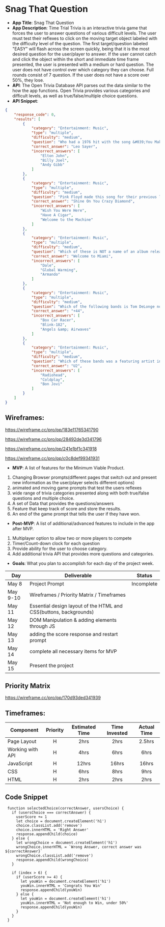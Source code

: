 # Snag That Question

- **App Title**: Snag That Question
- **App Description**: Time Trial Trivia is an interactive trivia game that forces the user to answer questions of various difficult levels.  The user must test their reflexes to click on the moving target object labeled with the difficulty level of the question. The first target/question labeled "EASY" will flash across the screen quickly, being that it is the most desired question for the user/player to answer.  If the user cannot catch and click the object within the short and immediate time frame presented, the user is presented with a medium or hard question.  The user does not have control over which category they can choose. Full rounds consist of 7 question.  If the user does not have a score over 50%, they lose.     
- **API**: The Open Trivia Database API parses out the data similar to the how the app functions.  Open Trivia provides various categories and difficult levels, as well as true/false/multiple choice questions. 
- **API Snippet**: 
```JSON
{
    "response_code": 0,
    "results": [
        {
            "category": "Entertainment: Music",
            "type": "multiple",
            "difficulty": "medium",
            "question": "Who had a 1976 hit with the song &#039;You Make Me Feel Like Dancing&#039;?",
            "correct_answer": "Leo Sayer",
            "incorrect_answers": [
                "Elton John",
                "Billy Joel",
                "Andy Gibb"
            ]
        },
        {
            "category": "Entertainment: Music",
            "type": "multiple",
            "difficulty": "medium",
            "question": "Pink Floyd made this song for their previous lead singer Syd Barrett.",
            "correct_answer": "Shine On You Crazy Diamond",
            "incorrect_answers": [
                "Wish You Were Here",
                "Have A Cigar",
                "Welcome to the Machine"
            ]
        },
        {
            "category": "Entertainment: Music",
            "type": "multiple",
            "difficulty": "medium",
            "question": "Which of these is NOT a name of an album released by American rapper Pitbull?",
            "correct_answer": "Welcome to Miami",
            "incorrect_answers": [
                "Dale",
                "Global Warming",
                "Armando"
            ]
        },
        {
            "category": "Entertainment: Music",
            "type": "multiple",
            "difficulty": "medium",
            "question": "Which of the following bands is Tom DeLonge not a part of?",
            "correct_answer": "+44",
            "incorrect_answers": [
                "Box Car Racer",
                "Blink-182",
                "Angels &amp; Airwaves"
            ]
        },
        {
            "category": "Entertainment: Music",
            "type": "multiple",
            "difficulty": "medium",
            "question": "Which of these bands was a featuring artist in Compton rapper Kendrick Lamar&#039;s 2017 album, &quot;DAMN.&quot;?",
            "correct_answer": "U2",
            "incorrect_answers": [
                "Radiohead",
                "Coldplay",
                "Bon Jovi"
            ]
        }
    ]
}
```

## **Wireframes**:  

https://wireframe.cc/pro/pp/183e11765341790

https://wireframe.cc/pro/pp/28492de3d341796

https://wireframe.cc/pro/pp/241e1bf1c341918

https://wireframe.cc/pro/pp/c0c8def99341931

- **MVP**: A list of features for the Minimum Viable Product.
1. Changing Browser prompts(different pages that switch out and present new information as the user/player selects different options)
2. animated and moving game prompts that test the users reflexes
3. wide range of trivia categories presented along with both true/false questions and multiple choice.  
4. A set of Data that provides the questions/answers
5. Feature that keep track of score and store the results.
6. An end of the game prompt that tells the user if they have won.
- **Post-MVP**: A list of additional/advanced features to include in the app after MVP.
1. Multiplayer option to allow two or more players to compete
2. Timer/Count-down clock for each question
3. Provide ability for the user to choose category.
4. Add additional trivia API that provides more questions and categories.
- **Goals**: What you plan to accomplish for each day of the project week.

|  Day | Deliverable | Status |
|---|---| ---|
|May 8| Project Prompt | Incomplete
|May 9-10| Wireframes / Priority Matrix / Timeframes | 
|May 11| Essential design layout of the HTML and CSS(buttons, backgrounds) | 
|May 12| DOM Manipulation & adding elements through JS | 
|May 13| adding the score response and restart prompt | 
|May 14| complete all necessary items for MVP | 
|May 15| Present the project | 
## Priority Matrix
https://wireframe.cc/pro/pp/170d93ded341939


## **Timeframes**:

| Component | Priority | Estimated Time | Time Invested | Actual Time |
| --- | :---: |  :---: | :---: | :---: |
| Page Layout | H | 2hrs| 2hrs | 2.5hrs |
| Working with API | H | 4hrs| 6hrs | 6hrs |
| JavaScript | H | 12hrs| 16hrs | 16hrs |
| CSS | H | 6hrs| 8hrs | 9hrs |
| HTML | H | 2hrs| 2hrs | 2hrs |


## Code Snippet
```
 function selectedChoice(correctAnswer, usersChoice) {
   if (usersChoice === correctAnswer) {
     userScore += 1
     let choice = document.createElement('h1')
     choice.classList.add('remove')
     choice.innerHTML = 'Right Answer'
     response.appendChild(choice)
   } else {
     let wrongChoice = document.createElement('h1')
     wrongChoice.innerHTML = `Wrong Answer, correct answer was ${correctAnswer}`
     wrongChoice.classList.add('remove')
     response.appendChild(wrongChoice)
   }
 
   if (index > 6) {
     if (userScore >= 4) {
       let youWin = document.createElement('h1')
       youWin.innerHTML = 'Congrats You Win'
       response.appendChild(youWin)
     } else {
       let youWin = document.createElement('h1')
       youWin.innerHTML = 'Not enough to Win, under 50%'
       response.appendChild(youWin)
     }
   }
 }
 ```


